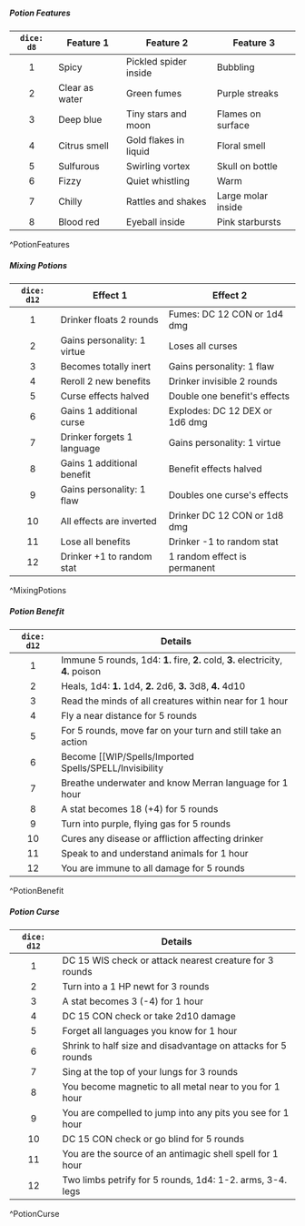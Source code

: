 ##### Potion Features
| `dice: d8` | Feature 1      | Feature 2             | Feature 3          |
|:----------:| -------------- | --------------------- | ------------------ |
|     1      | Spicy          | Pickled spider inside | Bubbling           |
|     2      | Clear as water | Green fumes           | Purple streaks     |
|     3      | Deep blue      | Tiny stars and moon   | Flames on surface  |
|     4      | Citrus smell   | Gold flakes in liquid | Floral smell       |
|     5      | Sulfurous      | Swirling vortex       | Skull on bottle    |
|     6      | Fizzy          | Quiet whistling       | Warm               |
|     7      | Chilly         | Rattles and shakes    | Large molar inside |
|     8      | Blood red      | Eyeball inside        | Pink starbursts    |
^PotionFeatures

##### Mixing Potions
| `dice: d12` | Effect 1                    | Effect 2                       |
|:-----------:| --------------------------- | ------------------------------ |
|      1      | Drinker floats 2 rounds     | Fumes: DC 12 CON or 1d4 dmg    |
|      2      | Gains personality: 1 virtue | Loses all curses               |
|      3      | Becomes totally inert       | Gains personality: 1 flaw      |
|      4      | Reroll 2 new benefits       | Drinker invisible 2 rounds     |
|      5      | Curse effects halved        | Double one benefit's effects   |
|      6      | Gains 1 additional curse    | Explodes: DC 12 DEX or 1d6 dmg |
|      7      | Drinker forgets 1 language  | Gains personality: 1 virtue    |
|      8      | Gains 1 additional benefit  | Benefit effects halved         |
|      9      | Gains personality: 1 flaw   | Doubles one curse's effects    |
|     10      | All effects are inverted    | Drinker DC 12 CON or 1d8 dmg   |
|     11      | Lose all benefits           | Drinker -1 to random stat      |
|     12      | Drinker +1 to random stat   | 1 random effect is permanent   |
^MixingPotions

##### Potion Benefit
| `dice: d12` | Details                                                                           |
|:-----------:| --------------------------------------------------------------------------------- |
|      1      | Immune 5 rounds, 1d4: **1.** fire, **2.** cold, **3.** electricity, **4.** poison |
|      2      | Heals, 1d4: **1.** 1d4, **2.** 2d6, **3.** 3d8, **4.** 4d10                       |
|      3      | Read the minds of all creatures within near for 1 hour                            |
|      4      | Fly a near distance for 5 rounds                                                  |
|      5      | For 5 rounds, move far on your turn and still take an action                      |
|      6      | Become [[WIP/Spells/Imported Spells/SPELL/Invisibility|Invisible]] for 5 rounds                                  |
|      7      | Breathe underwater and know Merran language for 1 hour                            |
|      8      | A stat becomes 18 (+4) for 5 rounds                                               |
|      9      | Turn into purple, flying gas for 5 rounds                                         |
|     10      | Cures any disease or affliction affecting drinker                                 |
|     11      | Speak to and understand animals for 1 hour                                        |
|     12      | You are immune to all damage for 5 rounds                                         |
^PotionBenefit

##### Potion Curse
| `dice: d12` | Details                                                      |
|:-----------:| ------------------------------------------------------------ |
|      1      | DC 15 WIS check or attack nearest creature for 3 rounds      |
|      2      | Turn into a 1 HP newt for 3 rounds                           |
|      3      | A stat becomes 3 (-4) for 1 hour                             |
|      4      | DC 15 CON check or take 2d10 damage                          |
|      5      | Forget all languages you know for 1 hour                     |
|      6      | Shrink to half size and disadvantage on attacks for 5 rounds |
|      7      | Sing at the top of your lungs for 3 rounds                   |
|      8      | You become magnetic to all metal near to you for 1 hour      |
|      9      | You are compelled to jump into any pits you see for 1 hour   |
|     10      | DC 15 CON check or go blind for 5 rounds                     |
|     11      | You are the source of an antimagic shell spell for 1 hour    |
|     12      | Two limbs petrify for 5 rounds, 1d4: 1-2. arms, 3-4. legs    |
^PotionCurse


